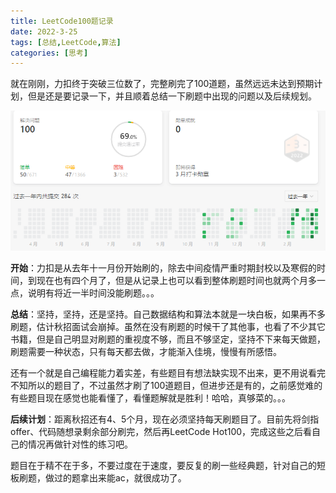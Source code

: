 ```yaml
---
title: LeetCode100题记录
date: 2022-3-25
tags: [总结,LeetCode,算法]
categories: [思考]
---
```


就在刚刚，力扣终于突破三位数了，完整刷完了100道题，虽然远远未达到预期计划，但是还是要记录一下，并且顺着总结一下刷题中出现的问题以及后续规划。

![LeetCode100](../assets/images/1.png)

**开始**：力扣是从去年十一月份开始刷的，除去中间疫情严重时期封校以及寒假的时间，到现在也有四个月了，但是从记录上也可以看到整体刷题时间也就两个月多一点，说明有将近一半时间没能刷题。。。

**总结**：坚持，坚持，还是坚持。自己数据结构和算法本就是一块白板，如果再不多刷题，估计秋招面试会崩掉。虽然在没有刷题的时候干了其他事，也看了不少其它书籍，但是自己明显对刷题的重视度不够，而且不够坚定，坚持不下来每天做题，刷题需要一种状态，只有每天都去做，才能渐入佳境，慢慢有所感悟。

还有一个就是自己编程能力着实差，有些题目有想法缺实现不出来，更不用说看完不知所以的题目了，不过虽然才刷了100道题目，但进步还是有的，之前感觉难的有些题目现在感觉也能看懂了，看懂题解就是胜利！哈哈，真够菜的。。。

**后续计划**：距离秋招还有4、5个月，现在必须坚持每天刷题目了。目前先将剑指offer、代码随想录剩余部分刷完，然后再LeetCode Hot100，完成这些之后看自己的情况再做针对性的练习吧。

题目在于精不在于多，不要过度在于速度，要反复的刷一些经典题，针对自己的短板刷题，做过的题拿出来能ac，就很成功了。



